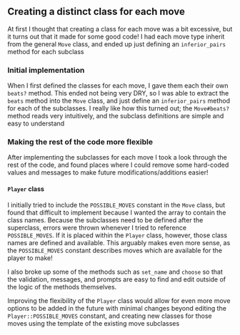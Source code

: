 ## Creating a distinct class for each move

At first I thought that creating a class for each move was a bit excessive, but
it turns out that it made for some good code! I had each move type inherit from
the general `Move` class, and ended up just defining an `inferior_pairs` method
for each subclass

### Initial implementation

When I first defined the classes for each move, I gave them each their own
`beats?` method. This ended not being very DRY, so I was able to extract the
`beats` method into the `Move` class, and just define an `inferior_pairs` method
for each of the subclasses. I really like how this turned out; the
`Move#beats?` method reads very intuitively, and the subclass definitions are
simple and easy to understand

### Making the rest of the code more flexible

After implementing the subclasses for each move I took a look through the rest
of the code, and found places where I could remove some hard-coded values and
messages to make future modifications/additions easier!

#### `Player` class

I initially tried to include the `POSSIBLE_MOVES` constant in the `Move` class,
but found that difficult to implement because I wanted the array to contain the
class names. Because the subclasses need to be defined after the superclass,
errors were thrown whenever I tried to reference `POSSIBLE_MOVES`. If it is
placed within the `Player` class, however, those class names are defined and
available. This arguably makes even more sense, as the `POSSIBLE_MOVES` constant
describes moves which are available for the player to make!

I also broke up some of the methods such as `set_name` and `choose` so that the
validation, messages, and prompts are easy to find and edit outside of the logic
of the methods themselves.

Improving the flexibility of the `Player` class would allow for even more move
options to be added in the future with minimal changes beyond editing the
`Player::POSSIBLE_MOVES` constant, and creating new classes for those moves
using the template of the existing move subclasses
